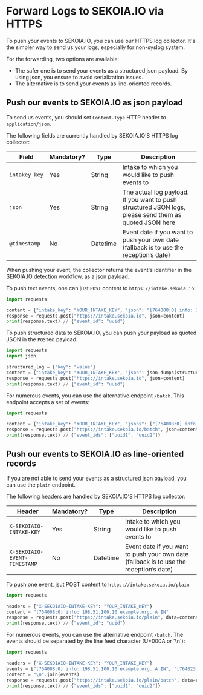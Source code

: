 # Forward Logs to SEKOIA.IO via HTTPS

To push your events to SEKOIA.IO, you can use our HTTPS log collector. It's the simpler way to send us your logs, especially for non-syslog system.

For the forwarding, two options are available:

- The safer one is to send your events as a structured json payload. By using json, you ensure to avoid serialization issues.
- The alternative is to send your events as line-oriented records.

## Push our events to SEKOIA.IO as json payload

To send us events, you should set `Content-Type` HTTP header to `application/json`.

The following fields are currently handled by SEKOIA.IO’S HTTPS log collector:

| Field         | Mandatory? | Type     | Description                                                                                            |
|---------------|------------|----------|--------------------------------------------------------------------------------------------------------|
| `intakey_key` | Yes        | String   | Intake to which you would like to push events to                                                       |
| `json`        | Yes        | String   | The actual log payload. If you want to push structured JSON logs, please send them as quoted JSON here |
| `@timestamp`  | No         | Datetime | Event date if you want to push your own date (fallback is to use the reception’s date)                 |


When pushing your event, the collector returns the event's identifier in the SEKOIA.IO detection workflow, as a json payload.

To push text events, one can just `POST` content to `https://intake.sekoia.io`:

```python
import requests

content = {"intake_key": "YOUR_INTAKE_KEY", "json": "[764008:0] info: 198.51.100.10 example.org. A IN"}
response = requests.post("https://intake.sekoia.io", json=content)
print(response.text) // {"event_id": "uuid"}
```

To push structured data to SEKOIA.IO, you can push your payload as quoted JSON in the `POST`ed payload:

```python
import requests
import json

structured_log = {"key": "value"}
content = {"intake_key": "YOUR_INTAKE_KEY", "json": json.dumps(structured_log)}
response = requests.post("https://intake.sekoia.io", json=content)
print(response.text) // {"event_id": "uuid"}
```

For numerous events, you can use the alternative endpoint `/batch`. This endpoint accepts a set of events:

```python
import requests

content = {"intake_key": "YOUR_INTAKE_KEY", "jsons": ["[764008:0] info: 198.51.100.10 example.org. A IN", "[764023:0] info: 2.34.100.56 text.org. A IN"]}
response = requests.post("https://intake.sekoia.io/batch", json=content)
print(response.text) // {"event_ids": ["uuid1", "uuid2"]}
```


## Push our events to SEKOIA.IO as line-oriented records

If you are not able to send your events as a structured json payload, you can use the `plain` endpoint.

The following headers are handled by SEKOIA.IO’S HTTPS log collector:

| Header                       | Mandatory? | Type     | Description                                                                            |
|------------------------------|------------|----------|----------------------------------------------------------------------------------------|
| `X-SEKOIAIO-INTAKE-KEY`      | Yes        | String   | Intake to which you would like to push events to                                       |
| `X-SEKOIAIO-EVENT-TIMESTAMP` | No         | Datetime | Event date if you want to push your own date (fallback is to use the reception’s date) |


To push one event, jsut POST content to `https://intake.sekoia.io/plain`

```python
import requests

headers = {"X-SEKOIAIO-INTAKE-KEY": "YOUR_INTAKE_KEY"}
content = "[764008:0] info: 198.51.100.10 example.org. A IN"
response = requests.post("https://intake.sekoia.io/plain", data=content, headers=headers)
print(response.text) // {"event_id": "uuid"}
```

For numerous events, you can use the alternative endpoint `/batch`. The events should be separated by the line feed character (U+000A or '\n'):

```python
import requests

headers = {"X-SEKOIAIO-INTAKE-KEY": "YOUR_INTAKE_KEY"}
events = ["[764008:0] info: 198.51.100.10 example.org. A IN", "[764023:0] info: 2.34.100.56 text.org. A IN"]
content = "\n".join(events)
response = requests.post("https://intake.sekoia.io/plain/batch", data=content, headers=headers)
print(response.text) // {"event_ids": ["uuid1", "uuid2"]}
```
